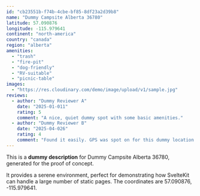 ```yaml
---
id: "cb23551b-f74b-4cbe-bf85-8df23a2d39b8"
name: "Dummy Campsite Alberta 36780"
latitude: 57.090876
longitude: -115.979641
continent: "north-america"
country: "canada"
region: "alberta"
amenities:
  - "trash"
  - "fire-pit"
  - "dog-friendly"
  - "RV-suitable"
  - "picnic-table"
images:
  - "https://res.cloudinary.com/demo/image/upload/v1/sample.jpg"
reviews:
  - author: "Dummy Reviewer A"
    date: "2025-01-011"
    rating: 5
    comment: "A nice, quiet dummy spot with some basic amenities."
  - author: "Dummy Reviewer B"
    date: "2025-04-026"
    rating: 4
    comment: "Found it easily. GPS was spot on for this dummy location."
---
```


This is a **dummy description** for Dummy Campsite Alberta 36780, generated for the proof of concept.

It provides a serene environment, perfect for demonstrating how SvelteKit can handle a large number of static pages. The coordinates are 57.090876, -115.979641.
